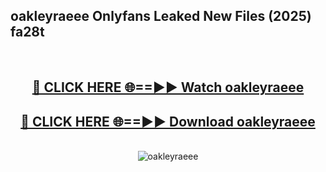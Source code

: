 <h2>oakleyraeee Onlyfans Leaked New Files (2025) fa28t</h2>
<br>
<div align="center">
<h2><a href="https://mediafiles.top/oakleyraeee&ref=git" rel="nofollow">🔴 CLICK HERE 🌐==►► Watch oakleyraeee</a></h2>
<h2><a href="https://mediafiles.top/oakleyraeee&ref=git" rel="nofollow">🔴 CLICK HERE 🌐==►► Download oakleyraeee</a></h2>
<br>
<a href="https://mediafiles.top/oakleyraeee&ref=git" rel="nofollow" data-target="animated-image.originalLink"><img src="https://i.ibb.co.com/xMMVF88/686577567.gif" alt="oakleyraeee" style="max-width: 100%; display: inline-block;" data-target="animated-image.originalImage"></a>
</div>
<br>
<br>